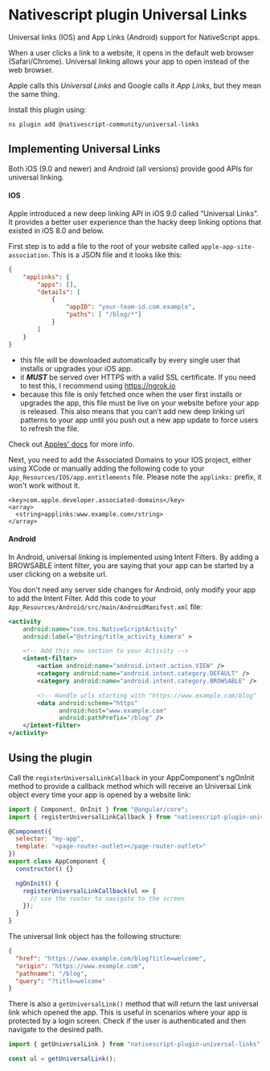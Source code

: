 # Nativescript plugin Universal Links

Universal links (IOS) and App Links (Android) support for NativeScript apps.

When a user clicks a link to a website, it opens in the default web browser (Safari/Chrome). Universal linking allows your app to open instead of the web browser.

Apple calls this _Universal Links_ and Google calls it _App Links_, but they mean the same thing.

Install this plugin using:

`ns plugin add @nativescript-community/universal-links`

## Implementing Universal Links

Both iOS (9.0 and newer) and Android (all versions) provide good APIs for universal linking.

#### IOS

Apple introduced a new deep linking API in iOS 9.0 called “Universal Links”. It provides a better user experience than the hacky deep linking options that existed in iOS 8.0 and below.

First step is to add a file to the root of your website called `apple-app-site-association`. This is a JSON file and it looks like this:

```JSON
{
    "applinks": {
        "apps": [],
        "details": [
            {
                "appID": "your-team-id.com.example",
                "paths": [ "/blog/*"]
            }
        ]
    }
}
```

- this file will be downloaded automatically by every single user that installs or upgrades your iOS app.
- it **_MUST_** be served over HTTPS with a valid SSL certificate. If you need to test this, I recommend using https://ngrok.io
- because this file is only fetched once when the user first installs or upgrades the app, this file must be live on your website before your app is released. This also means that you can’t add new deep linking url patterns to your app until you push out a new app update to force users to refresh the file.

Check out [Apples' docs](https://developer.apple.com/library/archive/documentation/General/Conceptual/AppSearch/UniversalLinks.html#//apple_ref/doc/uid/TP40016308-CH12-SW2) for more info.

Next, you need to add the Associated Domains to your IOS project, either using XCode or manually adding the following code to your `App_Resources/IOS/app.entitlements` file. Please note the `applinks:` prefix, it won't work without it.

```
<key>com.apple.developer.associated-domains</key>
<array>
  <string>applinks:www.example.com</string>
</array>
```

#### Android

In Android, universal linking is implemented using Intent Filters. By adding a BROWSABLE intent filter, you are saying that your app can be started by a user clicking on a website url.

You don't need any server side changes for Android, only modify your app to add the Intent Filter.
Add this code to your `App_Resources/Android/src/main/AndroidManifest.xml` file:

```xml
<activity
    android:name="com.tns.NativeScriptActivity"
    android:label="@string/title_activity_kimera" >

    <!-- Add this new section to your Activity -->
    <intent-filter>
        <action android:name="android.intent.action.VIEW" />
        <category android:name="android.intent.category.DEFAULT" />
        <category android:name="android.intent.category.BROWSABLE" />

        <!-- Handle urls starting with "https://www.example.com/blog" -->
        <data android:scheme="https"
              android:host="www.example.com"
              android:pathPrefix="/blog" />
    </intent-filter>
</activity>
```

## Using the plugin

Call the `registerUniversalLinkCallback` in your AppComponent's ngOnInit method to provide a callback method which will receive an Universal Link object every time your app is opened by a website link:

```js
import { Component, OnInit } from "@angular/core";
import { registerUniversalLinkCallback } from "nativescript-plugin-universal-links";

@Component({
  selector: "my-app",
  template: "<page-router-outlet></page-router-outlet>"
})
export class AppComponent {
  constructor() {}

  ngOnInit() {
    registerUniversalLinkCallback(ul => {
      // use the router to navigate to the screen
    });
  }
}
```

The universal link object has the following structure:

```JSON
{
  "href": "https://www.example.com/blog?title=welcome",
  "origin": "https://www.example.com",
  "pathname": "/blog",
  "query": "?title=welcome"
}
```

There is also a `getUniversalLink()` method that will return the last universal link which opened the app. This is useful in scenarios where your app is protected by a login screen. Check if the user is authenticated and then navigate to the desired path.

```js
import { getUniversalLink } from "nativescript-plugin-universal-links";

const ul = getUniversalLink();
```
